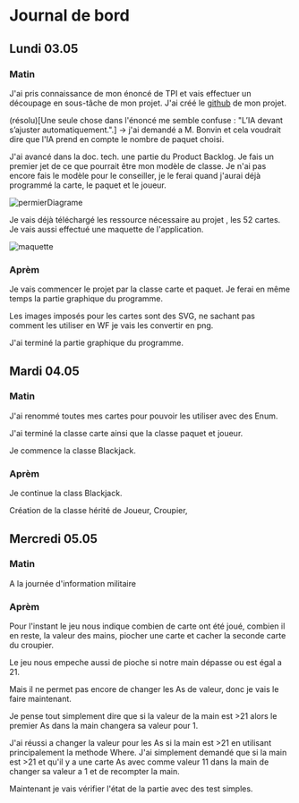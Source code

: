 # Journal de bord
## Lundi 03.05
### Matin

J'ai pris connaissance de mon énoncé de TPI et vais effectuer un découpage en sous-tâche de mon projet. 
J'ai créé le [github](https://github.com/Dal-git/BlackjackIA) de mon projet.

(résolu)[Une seule chose dans l'énoncé me semble confuse : "L’IA devant s’ajuster automatiquement.".] 
-> j'ai demandé a M. Bonvin et cela voudrait dire que l'IA prend en compte le nombre de paquet choisi.

J'ai avancé dans la doc. tech. une partie du Product Backlog.
Je fais un premier jet de ce que pourrait être mon modèle de classe. Je n'ai pas encore fais le modèle pour le conseiller, je le ferai quand j'aurai déjà programmé la carte, le paquet et le joueur.

![permierDiagrame](C:\Users\dallas.ctllz\Desktop\permierDiagrame.png)

Je vais déjà téléchargé les ressource nécessaire au projet , les 52 cartes.
Je vais aussi effectué une maquette de l'application.

![maquette](C:\Users\dallas.ctllz\Desktop\maquette.PNG)

### Aprèm

Je vais commencer le projet par la classe carte et paquet. Je ferai en même temps la partie graphique du programme.

Les images imposés pour les cartes sont des SVG, ne sachant pas comment les utiliser en WF je vais les convertir en png.

J'ai terminé la partie graphique du programme.

## Mardi 04.05

###  Matin

J'ai renommé toutes mes cartes pour pouvoir les utiliser avec des Enum.

J'ai terminé la classe carte ainsi que la classe paquet et joueur.

Je commence la classe Blackjack.

### Aprèm

 Je continue la class Blackjack.

Création de la classe hérité de Joueur, Croupier,

## Mercredi 05.05

### Matin

A la journée d'information militaire

### Aprèm

Pour l'instant le jeu nous indique combien de carte ont été joué, combien il en reste, la valeur des mains, piocher une carte et cacher la seconde carte du croupier.

Le jeu nous empeche aussi de pioche si notre main dépasse ou est égal a 21.

Mais il ne permet pas encore de changer les As de valeur, donc je vais le faire maintenant.

Je pense tout simplement dire que si la valeur de la main est >21 alors le premier As dans la main changera sa valeur pour 1.

J'ai réussi a changer la valeur pour les As si la main est >21 en utilisant principalement la methode Where. J'ai simplement demandé que si la main est >21 et qu'il y a une carte As avec comme valeur 11 dans la main de changer sa valeur a 1 et de recompter la main.

Maintenant je vais vérifier l'état de la partie avec des test simples.